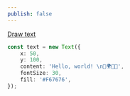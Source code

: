 ```yaml
---
publish: false
---
```


<a href="/guide/lesson-015">Draw text</a>

<script setup>
import Emoji from '../components/Emoji.vue'
</script>

<Emoji />

```ts
const text = new Text({
    x: 50,
    y: 100,
    content: 'Hello, world! \n🌹🌍🌞🌛',
    fontSize: 30,
    fill: '#F67676',
});
```
